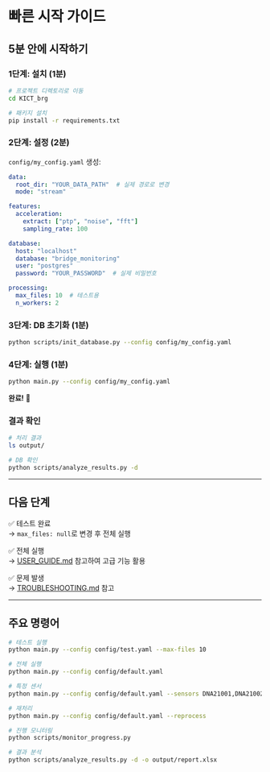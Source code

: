 # 빠른 시작 가이드

## 5분 안에 시작하기

### 1단계: 설치 (1분)
```bash
# 프로젝트 디렉토리로 이동
cd KICT_brg

# 패키지 설치
pip install -r requirements.txt
```

### 2단계: 설정 (2분)

`config/my_config.yaml` 생성:
```yaml
data:
  root_dir: "YOUR_DATA_PATH"  # 실제 경로로 변경
  mode: "stream"

features:
  acceleration:
    extract: ["ptp", "noise", "fft"]
    sampling_rate: 100

database:
  host: "localhost"
  database: "bridge_monitoring"
  user: "postgres"
  password: "YOUR_PASSWORD"  # 실제 비밀번호

processing:
  max_files: 10  # 테스트용
  n_workers: 2
```

### 3단계: DB 초기화 (1분)
```bash
python scripts/init_database.py --config config/my_config.yaml
```

### 4단계: 실행 (1분)
```bash
python main.py --config config/my_config.yaml
```

**완료!** 🎉

### 결과 확인
```bash
# 처리 결과
ls output/

# DB 확인
python scripts/analyze_results.py -d
```

---

## 다음 단계

✅ 테스트 완료  
→ `max_files: null`로 변경 후 전체 실행

✅ 전체 실행  
→ [USER_GUIDE.md](USER_GUIDE.md) 참고하여 고급 기능 활용

✅ 문제 발생  
→ [TROUBLESHOOTING.md](TROUBLESHOOTING.md) 참고

---

## 주요 명령어
```bash
# 테스트 실행
python main.py --config config/test.yaml --max-files 10

# 전체 실행
python main.py --config config/default.yaml

# 특정 센서
python main.py --config config/default.yaml --sensors DNA21001,DNA21002

# 재처리
python main.py --config config/default.yaml --reprocess

# 진행 모니터링
python scripts/monitor_progress.py

# 결과 분석
python scripts/analyze_results.py -d -o output/report.xlsx
```
